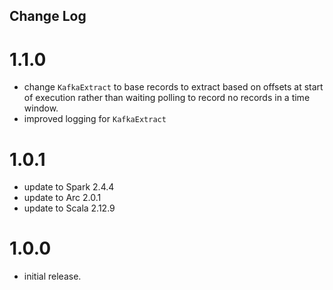 ## Change Log

# 1.1.0

- change `KafkaExtract` to base records to extract based on offsets at start of execution rather than waiting polling to record no records in a time window.
- improved logging for `KafkaExtract`

# 1.0.1

- update to Spark 2.4.4
- update to Arc 2.0.1
- update to Scala 2.12.9

# 1.0.0

- initial release.